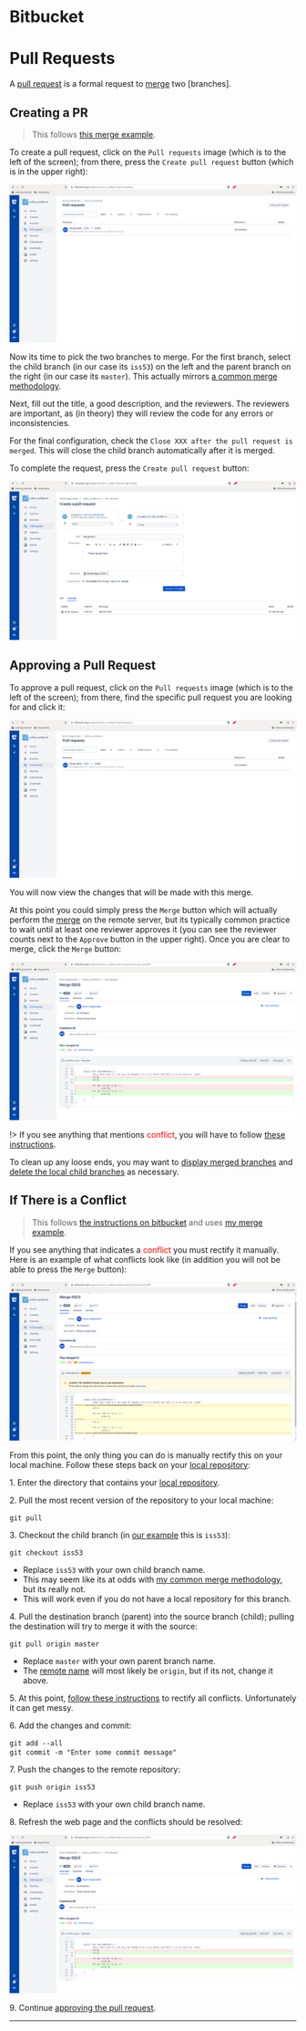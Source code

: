 # Bitbucket

# Pull Requests

A [pull request](learn_to_code/git/git_concepts?id=pull-request) is a formal request to [merge](learn_to_code/git/git?id=merging-branches) two [branches].

## Creating a PR

> This follows [this merge example](learn_to_code/git/git?id=common-merge-example).

To create a pull request, click on the `Pull requests` image (which is to the left of the screen); from there, press the `Create pull request` button (which is in the upper right):

![Bitbucket-NewPR.png](images/Bitbucket-NewPR.png)

Now its time to pick the two branches to merge. For the first branch, select the child branch (in our case its `iss53`) on the left and the parent branch on the right (in our case its `master`). This actually mirrors [a common merge methodology](learn_to_code/git/git?id=methodology-of-merging).

Next, fill out the title, a good description, and the reviewers. The reviewers are important, as (in theory) they will review the code for any errors or inconsistencies.

For the final configuration, check the `Close XXX after the pull request is merged`. This will close the child branch automatically after it is merged.

To complete the request, press the `Create pull request` button:

![Bitbucket-CreatePR.png](images/Bitbucket-CreatePR.png)

## Approving a Pull Request

To approve a pull request,  click on the `Pull requests` image (which is to the left of the screen); from there, find the specific pull request you are looking for and click it:

![Bitbucket-NewPR.png](images/Bitbucket-NewPR.png)

You will now view the changes that will be made with this merge.

At this point you could simply press the `Merge` button which will actually perform the [merge](learn_to_code/git/git?id=merging-branches) on the remote server, but its typically common practice to wait until at least one reviewer approves it (you can see the reviewer counts next to the `Approve` button in the upper right). Once you are clear to merge, click the `Merge` button:

![Bitbucket-ConflictResolved.png](images/Bitbucket-ConflictResolved.png)

!> If you see anything that mentions <font color="red">conflict</font>, you will have to follow [these instructions](learn_to_code/git/bitbucket?id=if-there-is-a-conflict).

To clean up any loose ends, you may want to [display merged branches](learn_to_code/git/git_cli_commands?id=displaying-merged-branches) and [delete the local child branches](learn_to_code/git/git_cli_commands?id=deleting-a-branch) as necessary.

## If There is a Conflict

> This follows [the instructions on bitbucket](https://confluence.atlassian.com/bitbucket/resolve-merge-conflicts-704414003.html) and uses [my merge example](learn_to_code/git/git?id=common-merge-example).

If you see anything that indicates a <font color="red">conflict</font> you must rectify it manually. Here is an example of what conflicts look like (in addition you will not be able to press the `Merge` button):

![Bitbucket-DealWithConflicts.png](images/Bitbucket-DealWithConflicts.png)

From this point, the only thing you can do is manually rectify this on your local machine. Follow these steps back on your [local repository](learn_to_code/git/git_concepts?id=local-repository):

1\. Enter the directory that contains your [local repository](learn_to_code/git/git_concepts?id=local-repository).

2\. Pull the most recent version of the repository to your local machine:
```
git pull
```

3\. Checkout the child branch (in [our example](learn_to_code/git/git?id=common-merge-example) this is `iss53`):
```
git checkout iss53
```
* Replace `iss53` with your own child branch name.
* This may seem like its at odds with [my common merge methodology](learn_to_code/git/git?id=methodology-of-merging), but its really not. 
* This will work even if you do not have a local repository for this branch.

4\. Pull the destination branch (parent) into the source branch (child); pulling the destination will try to merge it with the source:
```
git pull origin master
```
* Replace `master` with your own parent branch name.
* The [remote name](learn_to_code/git/git_concepts?id=remote-name) will most likely be `origin`, but if its not, change it above.

5\. At this point, [follow these instructions](learn_to_code/git/git?id=dealing-with-conflicts) to rectify all conflicts. Unfortunately it can get messy.

6\. Add the changes and commit:
```
git add --all
git commit -m "Enter some commit message"
```

7\. Push the changes to the remote repository:
```
git push origin iss53
```
* Replace `iss53` with your own child branch name.

8\. Refresh the web page and the conflicts should be resolved:

![Bitbucket-ConflictResolved.png](images/Bitbucket-ConflictResolved.png)

9\. Continue [approving the pull request](learn_to_code/git/bitbucket?id=approving-a-pull-request).

---